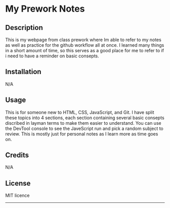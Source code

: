 # My Prework Notes

## Description 

This is my webpage from class prework where Im able to refer to my notes as well as practice for the github workflow all at once.
I learned many things in a short amount of time, so this serves as a good place for me to refer to if i need to have a reminder on basic consepts.

## Installation

N/A

## Usage

This is for someone new to HTML, CSS, JavaScript, and Git. I have split these topics into 4 sections, each section containing several basic consepts discribed in layman terms to make them easier to understand. You can use the DevTool console to see the JaveScript run and pick a random subject to review. This is mostly just for personal notes as I learn more as time goes on.  

## Credits

N/A

## License

MIT licence

---
